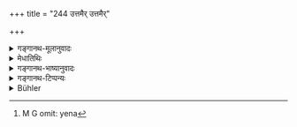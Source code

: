 +++
title = "244 उत्तमैर् उत्तमैर्"

+++

<details><summary>गङ्गानथ-मूलानुवादः</summary>

Being desirous of raising his family to eminence, he shall always form connections with superior kinds of people; he shalt, avoid all inferior ones.—(244) 


viśuddhāḥ karmami(bhi?)ścaiva śrutismṛtinidarśitaiḥ | 
aviplutabrahmacaryā mahākulasamanvitāḥ | 
mahākule ye manbaddhā mahattve ca vyavasthitāḥ ||
santuṣṭāssajanahitāḥ sādhavaḥ samadarśinaḥ | 
lobharāgadveṣāmarṣamānamohādivarjitāḥ | 
a??odhanāḥ suprasādāḥ kārthāssambandhinaḥ sadā ||
</details>

<details><summary>मेधातिथिः</summary>

बहुप्रकारत्वाद् उत्तमस्य तदपेक्षा वीप्सा । कश्चिज् जात्योत्कृष्टः कश्चिद् विद्यया कश्चिच् छीलेन । अथ वा संबन्धिभेदाद् यः कश्चित् संबन्धो येन[^२९३] केनचिद् उत्तमेन योग्यः । 


[^२९३]:
     M G omit: yena

- **उत्तमैर् उत्तमैर्** जात्यादिभिर् उत्कृष्टैः कन्यादानादिलक्षणान् **संबन्धान् आचरेत्** कुर्यान् **निनीषुर्** नेतुं प्रापयितुम् इच्छुः **कुलम् उत्कर्षं** श्रैष्ठ्यम् । **अधमान् अधमांस् त्यजेत्** । उत्तमैर् एव विधानाद् अधमानां त्यागे सिद्ध उत्तमासंभवे मध्यमानुज्ञानार्थं त्यागवचनम् । **अधमा** निकृष्टाः ॥ ४.२४४ ॥
</details>

<details><summary>गङ्गानथ-भाष्यानुवादः</summary>

The word, ‘*uttumaiḥ*,’ has been repeated, in view of the fact that there are several kinds of ‘superior’ people; some are ‘superior’ in
*caste*, some in *learning*, some in *character*. Or, the repetition may
be due to diversity of connections; some connections being desirable for some kinds of ‘superior’ people, and some with the other.

‘*With superior people*’—w ith people superior in caste, etc.,—‘*he shall form connections*’ of marriage, etc.

‘*Being desirous of raising his family to eminence*’—to a superior status.

‘*He shall avoid the inferior kinds*.’—The injunction that connections shall he formed with superior people, implies that those with inferior people shall be avoided; the emphasizing of this latter, therefore, is meant to permit the forming of connections with middle class people, if superior people are not available.

‘*Inferior*’—low.—(244)
</details>

<details><summary>गङ्गानथ-टिप्पन्यः</summary>

This verse is quoted in Vīramitrodaya (Saṃskāra, p. 587);—in
*Vidhānapārijāta* (p. 674);—and in *Saṃskāraratnamālā*, (p. 75). All
these quote the following description of the ‘*uttama*’ as from Manu; but these verses are not found in Manu—

> viśuddhāḥ karmami(bhi?)ścaiva śrutismṛtinidarśitaiḥ \|  
> aviplutabrahmacaryā mahākulasamanvitāḥ \|  
> mahākule ye manbaddhā mahattve ca vyavasthitāḥ \|\|  
> santuṣṭāssajanahitāḥ sādhavaḥ samadarśinaḥ \|  
> lobharāgadveṣāmarṣamānamohādivarjitāḥ \|  
> a??odhanāḥ suprasādāḥ kārthāssambandhinaḥ sadā \|\|

and as description of ‘*adharma*’ they quote Manu 3.150-152.

It is quoted in *Saṃskāramayūkha* (p. 75);—and in *Smṛticandrikā* (Saṃskāra, p. 205).
</details>

<details><summary>Bühler</summary>

244	Let him, who desires to raise his race, ever form connexions with the most excellent (men), and shun all low ones.
</details>
